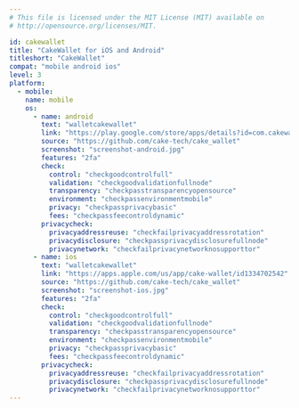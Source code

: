 ```yaml
---
# This file is licensed under the MIT License (MIT) available on
# http://opensource.org/licenses/MIT.

id: cakewallet
title: "CakeWallet for iOS and Android"
titleshort: "CakeWallet"
compat: "mobile android ios"
level: 3
platform:
  - mobile:
    name: mobile
    os:
      - name: android
        text: "walletcakewallet"
        link: "https://play.google.com/store/apps/details?id=com.cakewallet.cake_wallet"
        source: "https://github.com/cake-tech/cake_wallet"
        screenshot: "screenshot-android.jpg"
        features: "2fa"
        check:
          control: "checkgoodcontrolfull"
          validation: "checkgoodvalidationfullnode"
          transparency: "checkpasstransparencyopensource"
          environment: "checkpassenvironmentmobile"
          privacy: "checkpassprivacybasic"
          fees: "checkpassfeecontroldynamic"
        privacycheck:
          privacyaddressreuse: "checkfailprivacyaddressrotation"
          privacydisclosure: "checkpassprivacydisclosurefullnode"
          privacynetwork: "checkfailprivacynetworknosupporttor"
      - name: ios
        text: "walletcakewallet"
        link: "https://apps.apple.com/us/app/cake-wallet/id1334702542"
        source: "https://github.com/cake-tech/cake_wallet"
        screenshot: "screenshot-ios.jpg"
        features: "2fa"
        check:
          control: "checkgoodcontrolfull"
          validation: "checkgoodvalidationfullnode"
          transparency: "checkpasstransparencyopensource"
          environment: "checkpassenvironmentmobile"
          privacy: "checkpassprivacybasic"
          fees: "checkpassfeecontroldynamic"
        privacycheck:
          privacyaddressreuse: "checkfailprivacyaddressrotation"
          privacydisclosure: "checkpassprivacydisclosurefullnode"
          privacynetwork: "checkfailprivacynetworknosupporttor"
---
```


